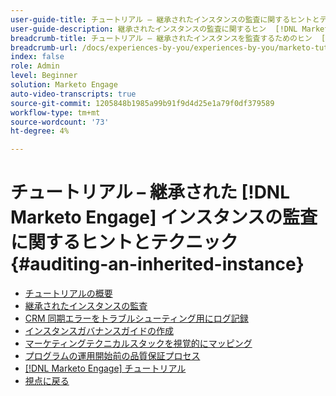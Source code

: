 ```yaml
---
user-guide-title: チュートリアル – 継承されたインスタンスの監査に関するヒントとテクニック
user-guide-description: 継承されたインスタンスの監査に関するヒン  [!DNL Marketo Engage]  とテクニック
breadcrumb-title: チュートリアル – 継承されたインスタンスを監査するためのヒン  [!DNL Marketo Engage]  とテクニック
breadcrumb-url: /docs/experiences-by-you/experiences-by-you/marketo-tutorial-inherited-instance/overview.html
index: false
role: Admin
level: Beginner
solution: Marketo Engage
auto-video-transcripts: true
source-git-commit: 1205848b1985a99b91f9d4d25e1a79f0df379589
workflow-type: tm+mt
source-wordcount: '73'
ht-degree: 4%

---
```



# チュートリアル – 継承された [!DNL Marketo Engage] インスタンスの監査に関するヒントとテクニック {#auditing-an-inherited-instance}

+ [チュートリアルの概要](/help/marketo-tutorial-inherited-instance/overview.md)
+ [継承されたインスタンスの監査](/help/marketo-tutorial-inherited-instance/audit-an-inherted-instance.md)
+ [CRM 同期エラーをトラブルシューティング用にログ記録](/help/marketo-tutorial-inherited-instance/log-crm-sync-errors-for-easy-troubleshooting.md)
+ [インスタンスガバナンスガイドの作成](/help/marketo-tutorial-inherited-instance/develop-an-instance-governance-guide.md)
+ [マーケティングテクニカルスタックを視覚的にマッピング](/help/marketo-tutorial-inherited-instance/create-a-visual-data-flow-diagram.md)
+ [プログラムの運用開始前の品質保証プロセス](/help/marketo-tutorial-inherited-instance/essential-program-pre-launch-qa.md)
+ [[!DNL Marketo Engage]  チュートリアル ](https://experienceleague.adobe.com/docs/marketo-learn/tutorials/overview.html?lang=ja)
+ [ 視点に戻る ](https://experienceleague.adobe.com/en/perspectives?lang=en#f-el_product=Marketo%20Engage&amp;aq=((%40el_contenttype%20NOT%20%22Community%7CUser%22)%20AND%20(%40el_contenttype%3D%22perspective%22)))